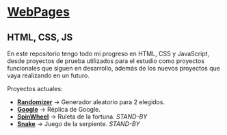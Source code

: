 # [WebPages](https://jsalram.github.io/WebPages/)

## HTML, CSS, JS

En este repositorio tengo todo mi progreso en HTML, CSS y JavaScript, desde proyectos de prueba utilizados para el estudio como proyectos funcionales que siguen en desarrollo,
además de los nuevos proyectos que vaya realizando en un futuro.

Proyectos actuales:
- **[Randomizer](Randomizer/random.html)**  → Generador aleatorio para 2 elegidos.
- **[Google](HTML-CSS/Google/index.html)**  → Réplica de Google.
- **[SpinWheel](SpinWheel/index.html)**     → Ruleta de la fortuna. *STAND-BY*
- **[Snake](Snake/index.html)**             → Juego de la serpiente. *STAND-BY*
